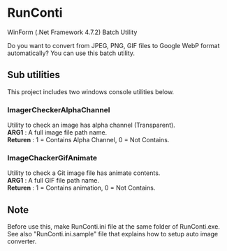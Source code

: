 # RunConti
WinForm (.Net Framework 4.7.2) Batch Utility

Do you want to convert from JPEG, PNG, GIF files to Google WebP format automatically? You can use this batch utility.

## Sub utilities

This project includes two windows console utilities below.

### ImagerCheckerAlphaChannel  
Utility to check an image has alpha channel (Transparent).  
**ARG1** : A full image file path name.  
**Returen** : 1 = Contains Alpha Channel,  0 = Not Contains.

### ImageChackerGifAnimate  
Utility to check a Git image file has animate contents.  
**ARG1** : A full GIF file path name.  
**Returen** : 1 = Contains animation,  0 = Not Contains.



## Note

Before use this, make RunConti.ini file at the same folder of RunConti.exe.  See also "RunConti.ini.sample" file that explains how to setup auto image converter.

